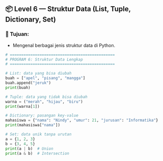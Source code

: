 
## 📦 Level 6 — Struktur Data (List, Tuple, Dictionary, Set)

### 🎯 Tujuan:
- Mengenal berbagai jenis struktur data di Python.

```python
# ==============================================
# PROGRAM 6: Struktur Data Lengkap
# ==============================================

# List: data yang bisa diubah
buah = ["apel", "pisang", "mangga"]
buah.append("jeruk")
print(buah)

# Tuple: data yang tidak bisa diubah
warna = ("merah", "hijau", "biru")
print(warna[1])

# Dictionary: pasangan key-value
mahasiswa = {"nama": "Nindy", "umur": 21, "jurusan": "Informatika"}
print(mahasiswa["nama"])

# Set: data unik tanpa urutan
a = {1, 2, 3}
b = {3, 4, 5}
print(a | b)  # Union
print(a & b)  # Intersection
```